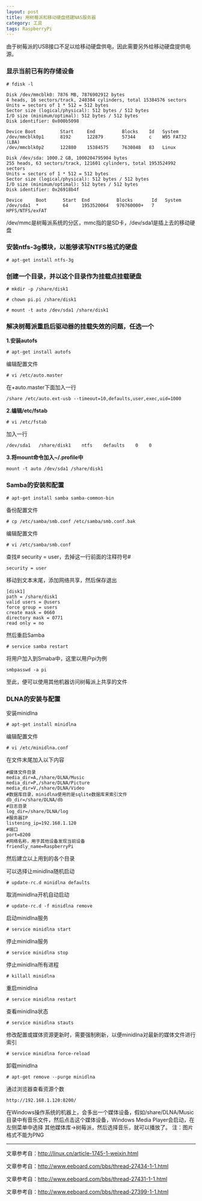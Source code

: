 ```yaml
---
layout: post
title: 用树莓派和移动硬盘搭建NAS服务器
category: 工具
tags: RaspberryPi
---
```


由于树莓派的USB接口不足以给移动硬盘供电，因此需要另外给移动硬盘提供电源。

### 显示当前已有的存储设备

```
# fdisk -l
```

```
Disk /dev/mmcblk0: 7876 MB, 7876902912 bytes
4 heads, 16 sectors/track, 240384 cylinders, total 15384576 sectors
Units = sectors of 1 * 512 = 512 bytes
Sector size (logical/physical): 512 bytes / 512 bytes
I/O size (minimum/optimal): 512 bytes / 512 bytes
Disk identifier: 0x000b5098

Device Boot         Start     End          Blocks    Id   System
/dev/mmcblk0p1      8192      122879       57344     c    W95 FAT32 (LBA)
/dev/mmcblk0p2      122880    15384575     7630848   83   Linux

Disk /dev/sda: 1000.2 GB, 1000204795904 bytes
255 heads, 63 sectors/track, 121601 cylinders, total 1953524992 sectors
Units = sectors of 1 * 512 = 512 bytes
Sector size (logical/physical): 512 bytes / 512 bytes
I/O size (minimum/optimal): 512 bytes / 512 bytes
Disk identifier: 0x26918b4f

Device     Boot      Start  End          Blocks       Id   System
/dev/sda1  *         64     1953520064   976760000+   7    HPFS/NTFS/exFAT
```

/dev/mmc是树莓派系统的分区，mmc指的是SD卡，/dev/sda1是插上去的移动硬盘

### 安装ntfs-3g模块，以能够读写NTFS格式的硬盘

	# apt-get install ntfs-3g

### 创建一个目录，并以这个目录作为挂载点挂载硬盘

	# mkdir -p /share/disk1
	
	# chown pi.pi /share/disk1
	
	# mount -t auto /dev/sda1 /share/disk1

### 解决树莓派重启后驱动器的挂载失效的问题，任选一个

**1.安装autofs**
	
	# apt-get install autofs

编辑配置文件

	# vi /etc/auto.master

在+auto.master下面加入一行

	/share /etc/auto.ext-usb --timeout=10,defaults,user,exec,uid=1000

**2.编辑/etc/fstab**

	# vi /etc/fstab

加入一行

	/dev/sda1   /share/disk1    ntfs    defaults    0    0

**3.将mount命令加入~/.profile中**

	mount -t auto /dev/sda1 /share/disk1

### Samba的安装和配置

	# apt-get install samba samba-common-bin

备份配置文件
	
	# cp /etc/samba/smb.conf /etc/samba/smb.conf.bak

编辑配置文件
	
	# vi /etc/samba/smb.conf

查找#  security = user，去掉这一行前面的注释符号#

	security = user

移动到文本末尾，添加网络共享，然后保存退出

	[disk1]
	path = /share/disk1
	valid users = @users
	force group = users
	create mask = 0660
	directory mask = 0771
	read only = no

然后重启Samba

	# service samba restart

将用户加入到Smaba中，这里以用户pi为例

	smbpasswd -a pi

至此，便可以使用其他机器访问树莓派上共享的文件

### DLNA的安装与配置

安装minidlna

	# apt-get install minidlna

编辑配置文件

	# vi /etc/minidlna.conf

在文件末尾加入以下内容

	#媒体文件目录
	media_dir=A,/share/DLNA/Music
	media_dir=P,/share/DLNA/Picture
	media_dir=V,/share/DLNA/Video
	#数据库目录，minidlna使用的是sqlite数据库来索引文件
	db_dir=/share/DLNA/db
	#日志目录
	log_dir=/share/DLNA/log
	#服务器IP
	listening_ip=192.168.1.120
	#端口
	port=8200
	#网络名称，用于其他设备发现当前设备
	friendly_name=RaspberryPi

然后建立以上用到的各个目录

可以选择让minidlna随机启动

	# update-rc.d minidlna defaults

取消minidlna开机自动启动

	# update-rc.d -f minidlna remove

启动minidlna服务

	# service minidlna start

停止minidlna服务

	# service minidlna stop

停止minidlna所有进程

	# killall minidlna

重启minidlna

	# service minidlna restart

查看minidlna状态
	
	# service minidlna stauts

修改配置或媒体资源更新时，需要强制刷新，以便minidlna对最新的媒体文件进行索引

	# service minidlna force-reload

卸载minidlna

	# apt-get remove --purge minidlna

通过浏览器查看资源个数

	http://192.168.1.120:8200/

在Windows操作系统的机器上，会多出一个媒体设备，假如/share/DLNA/Music目录中有音乐文件，然后点击这个媒体设备，Windows Media Player会启动，在左侧菜单中选择 其他媒体库->树莓派，然后选择音乐，就可以播放了。
注：图片格式不能为PNG

------------------------------------------------------------------------

文章参考自：http://linux.cn/article-1745-1-weixin.html

文章参考自：http://www.eeboard.com/bbs/thread-27434-1-1.html

文章参考自：http://www.eeboard.com/bbs/thread-27431-1-1.html

文章参考自：http://www.eeboard.com/bbs/thread-27399-1-1.html